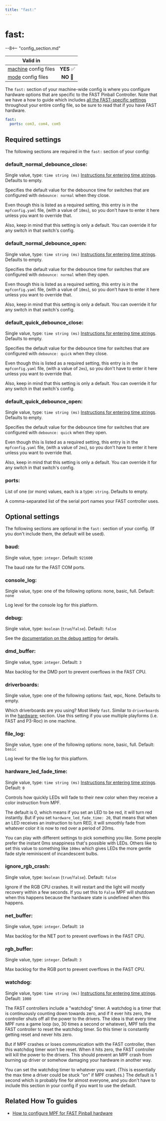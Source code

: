 ```yaml
---
title: "fast:"
---
```


# fast:


--8<-- "config_section.md"

| Valid in | |
|-----|:----:|
|[machine](instructions/machine_config.md) config files|**YES** :white_check_mark:|
|[mode](instructions/mode_config.md) config files|**NO** :no_entry_sign:|

The `fast:` section of your machine-wide config is where you configure
hardware options that are specific to the FAST Pinball Controller. Note
that we have a how to guide which includes
[all the FAST-specific settings](../hardware/fast/index.md) throughout your entire config file, so be sure to read that
if you have FAST hardware.

``` yaml
fast:
  ports: com3, com4, com5
```

## Required settings

The following sections are required in the `fast:` section of your
config:

### default_normal_debounce_close:

Single value, type: `time string (ms)`
[Instructions for entering time strings](instructions/time_strings.md). Defaults to empty.

Specifies the default value for the debounce time for switches that are
configured with `debounce: normal` when they close.

Even though this is listed as a required setting, this entry is in the
`mpfconfig.yaml` file, (with a value of `10ms`), so you don\'t have to
enter it here unless you want to override that.

Also, keep in mind that this setting is only a default. You can override
it for any switch in that switch\'s config.

### default_normal_debounce_open:

Single value, type: `time string (ms)`
[Instructions for entering time strings](instructions/time_strings.md). Defaults to empty.

Specifies the default value for the debounce time for switches that are
configured with `debounce: normal` when they open.

Even though this is listed as a required setting, this entry is in the
`mpfconfig.yaml` file, (with a value of `10ms`), so you don\'t have to
enter it here unless you want to override that.

Also, keep in mind that this setting is only a default. You can override
it for any switch in that switch\'s config.

### default_quick_debounce_close:

Single value, type: `time string (ms)`
[Instructions for entering time strings](instructions/time_strings.md). Defaults to empty.

Specifies the default value for the debounce time for switches that are
configured with `debounce: quick` when they close.

Even though this is listed as a required setting, this entry is in the
`mpfconfig.yaml` file, (with a value of `2ms`), so you don\'t have to
enter it here unless you want to override that.

Also, keep in mind that this setting is only a default. You can override
it for any switch in that switch\'s config.

### default_quick_debounce_open:

Single value, type: `time string (ms)`
[Instructions for entering time strings](instructions/time_strings.md). Defaults to empty.

Specifies the default value for the debounce time for switches that are
configured with `debounce: quick` when they open.

Even though this is listed as a required setting, this entry is in the
`mpfconfig.yaml` file, (with a value of `2ms`), so you don\'t have to
enter it here unless you want to override that.

Also, keep in mind that this setting is only a default. You can override
it for any switch in that switch\'s config.

### ports:

List of one (or more) values, each is a type: `string`. Defaults to
empty.

A comma-separated list of the serial port names your FAST controller
uses.

## Optional settings

The following sections are optional in the `fast:` section of your
config. (If you don\'t include them, the default will be used).

### baud:

Single value, type: `integer`. Default: `921600`

The baud rate for the FAST COM ports.

### console_log:

Single value, type: one of the following options: none, basic, full.
Default: `none`

Log level for the console log for this platform.

### debug:

Single value, type: `boolean` (`true`/`false`). Default: `false`

See the [documentation on the debug setting](instructions/debug.md) for details.

### dmd_buffer:

Single value, type: `integer`. Default: `3`

Max backlog for the DMD port to prevent overflows in the FAST CPU.

### driverboards:

Single value, type: one of the following options: fast, wpc, None.
Defaults to empty.

Which driverboards are you using? Most likely `fast`. Similar to
`driverboards` in the [hardware:](hardware.md)
section. Use this setting if you use multiple playforms (i.e. FAST and
P3-Roc) in one machine.

### file_log:

Single value, type: one of the following options: none, basic, full.
Default: `basic`

Log level for the file log for this platform.

### hardware_led_fade_time:

Single value, type: `time string (ms)`
[Instructions for entering time strings](instructions/time_strings.md). Default: `0`

Controls how quickly LEDs will fade to their new color when they receive
a color instruction from MPF.

The default is 0, which means if you set an LED to be red, it will turn
red instantly. But if you set `hardware_led_fade_time: 20`, that means
that when an LED receives an instruction to turn RED, it will smoothly
fade from whatever color it is now to red over a period of 20ms.

You can play with different settings to pick something you like. Some
people prefer the instant 0ms snappiness that\'s possible with LEDs.
Others like to set this value to something like `100ms` which gives LEDs
the more gentle fade style reminiscent of incandescent bulbs.

### ignore_rgb_crash:

Single value, type: `boolean` (`true`/`false`). Default: `false`

Ignore if the RGB CPU crashes. It will restart and the light will mostly
recovery within a few seconds. If you set this to `False` MPF will
shutdown when this happens because the hardware state is undefined when
this happens.

### net_buffer:

Single value, type: `integer`. Default: `10`

Max backlog for the NET port to prevent overflows in the FAST CPU.

### rgb_buffer:

Single value, type: `integer`. Default: `3`

Max backlog for the RGB port to prevent overflows in the FAST CPU.

### watchdog:

Single value, type: `time string (ms)`
[Instructions for entering time strings](instructions/time_strings.md). Default: `1000`

The FAST controllers include a "watchdog" timer. A watchdog is a timer
that is continuously counting down towards zero, and if it ever hits
zero, the controller shuts off all the power to the drivers. The idea is
that every time MPF runs a game loop (so, 30 times a second or
whatever), MPF tells the FAST controller to reset the watchdog timer. So
this timer is constantly getting reset and never hits zero.

But if MPF crashes or loses communication with the FAST controller, then
this watchdog timer won\'t be reset. When it hits zero, the FAST
controller will kill the power to the drivers. This should prevent an
MPF crash from burning up driver or somehow damaging your hardware in
another way.

You can set the watchdog timer to whatever you want. (This is
essentially the max time a driver could be stuck "on" if MPF crashes.)
The default is 1 second which is probably fine for almost everyone, and
you don\'t have to include this section in your config if you want to
use the default.

## Related How To guides

* [How to configure MPF for FAST Pinball hardware](../hardware/fast/index.md)
